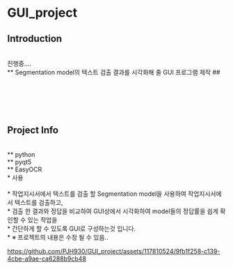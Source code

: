 # GUI_project

## Introduction

</br>
진행중....</br>
** Segmentation model의 텍스트 검출 결과를 시각화해 줄 GUI 프로그램 제작 ## </br>

</br></br></br></br>
## Project Info

</br>
** python</br>
** pyqt5</br>
** EasyOCR</br>
* 사용
</br>
</br>
* 작업지시서에서 텍스트를 검출 할 Segmentation model을 사용하여 작업지시서에서 텍스트를 검출하고,</br>
* 검출 한 결과와 정답을 비교하여 GUI상에서 시각화하여 model들의 정답률을 쉽게 확인할 수 있는 작업을</br>
* 간단하게 할 수 있도록 GUI로 구성하는것 입니다.</br>
* ※ 프로젝트의 내용은 수정 될 수 있음..</br>






https://github.com/PJH930/GUI_project/assets/117810524/9fb1f258-c139-4cbe-a9ae-ca6288b9cb48









</br></br>










